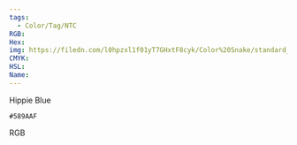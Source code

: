 ```yaml
---
tags:
  - Color/Tag/NTC
RGB:
Hex:
img: https://filedn.com/l0hpzxl1f01yT7GHxtF8cyk/Color%20Snake/standard_csv_to_svg/%23/589AAF.svg
CMYK:
HSL:
Name:
---
```

Hippie Blue
```palette
#589AAF
```
RGB
